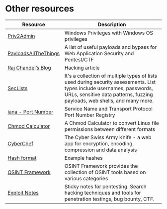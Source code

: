 # Other resources

Resource | Description
--- | ---
[Priv2Admin](https://github.com/gtworek/Priv2Admin)  | Windows Privileges with Windows OS privileges
[PayloadsAllTheThings](https://github.com/swisskyrepo/PayloadsAllTheThings) | A list of useful payloads and bypass for Web Application Security and Pentest/CTF
[Raj Chandel’s Blog](https://www.hackingarticles.in/) | Hacking article
[SecLists](https://github.com/danielmiessler/SecLists) | It's a collection of multiple types of lists used during security assessments. List types include usernames, passwords, URLs, sensitive data patterns, fuzzing payloads, web shells, and many more.
[iana - Port Number ](https://www.iana.org/assignments/service-names-port-numbers/service-names-port-numbers.xhtml) | Service Name and Transport Protocol Port Number Registry
[Chmod Calculator](https://chmodcommand.com/) | A Chmod Calculator to convert Linux file permissions between different formats
[CyberChef](https://gchq.github.io/CyberChef/) | The Cyber Swiss Army Knife - a web app for encryption, encoding, compression and data analysis
[Hash format](https://hashcat.net/wiki/doku.php?id=example_hashes) | Example hashes
[OSINT Framework](https://osintframework.com/) | OSINT Framework provides the collection of OSINT tools based on various categories
[Exploit Notes](https://exploit-notes.hdks.org/) | Sticky notes for pentesting. Search hacking techniques and tools for penetration testings, bug bounty, CTF.

